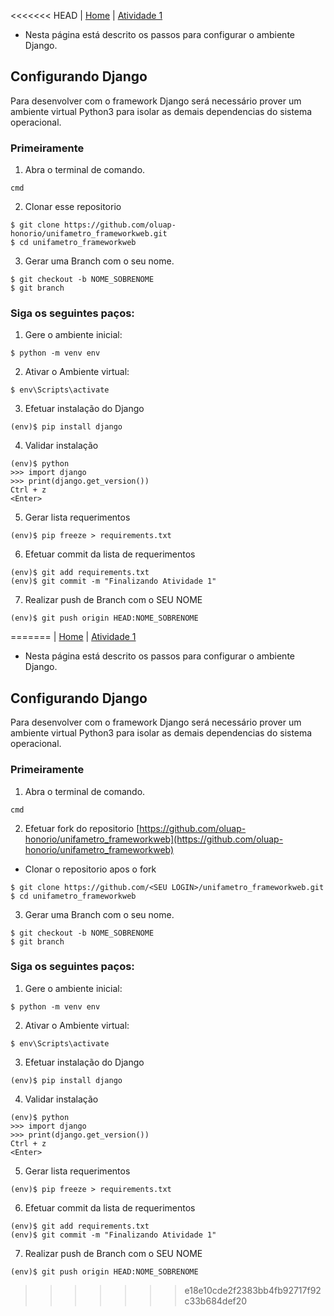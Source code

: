 <<<<<<< HEAD
|  [Home](/README.md)  |  [Atividade 1](/doc/atv1.md)

*  Nesta página está descrito os passos para configurar o ambiente Django.

## Configurando Django
Para desenvolver com o framework Django será necessário prover um ambiente virtual Python3 para isolar as demais dependencias do sistema operacional.

### Primeiramente
1. Abra o terminal de comando.
```
cmd
```
2. Clonar esse repositorio
```
$ git clone https://github.com/oluap-honorio/unifametro_frameworkweb.git
$ cd unifametro_frameworkweb
```
3. Gerar uma Branch com o seu nome.
```
$ git checkout -b NOME_SOBRENOME
$ git branch
```

### Siga os seguintes paços:
1. Gere o ambiente inicial:
```
$ python -m venv env
```
2. Ativar o Ambiente virtual:
```
$ env\Scripts\activate
```
3. Efetuar instalação do Django
```
(env)$ pip install django
```
4. Validar instalação
```
(env)$ python
>>> import django
>>> print(django.get_version())
Ctrl + z
<Enter>
```
5. Gerar lista requerimentos
```
(env)$ pip freeze > requirements.txt
```
6. Efetuar commit da lista de requerimentos
```
(env)$ git add requirements.txt
(env)$ git commit -m "Finalizando Atividade 1"
```
7. Realizar push de Branch com o SEU NOME
```
(env)$ git push origin HEAD:NOME_SOBRENOME
```
=======
|  [Home](/README.md)  |  [Atividade 1](/doc/atv1.md)

*  Nesta página está descrito os passos para configurar o ambiente Django.

## Configurando Django
Para desenvolver com o framework Django será necessário prover um ambiente virtual Python3 para isolar as demais dependencias do sistema operacional.

### Primeiramente
1. Abra o terminal de comando.
```
cmd
```
2. Efetuar fork do repositorio [https://github.com/oluap-honorio/unifametro_frameworkweb](https://github.com/oluap-honorio/unifametro_frameworkweb)
- Clonar o repositorio apos o fork
```
$ git clone https://github.com/<SEU LOGIN>/unifametro_frameworkweb.git
$ cd unifametro_frameworkweb
```
3. Gerar uma Branch com o seu nome.
```
$ git checkout -b NOME_SOBRENOME
$ git branch
```

### Siga os seguintes paços:
1. Gere o ambiente inicial:
```
$ python -m venv env
```
2. Ativar o Ambiente virtual:
```
$ env\Scripts\activate
```
3. Efetuar instalação do Django
```
(env)$ pip install django
```
4. Validar instalação
```
(env)$ python
>>> import django
>>> print(django.get_version())
Ctrl + z
<Enter>
```
5. Gerar lista requerimentos
```
(env)$ pip freeze > requirements.txt
```
6. Efetuar commit da lista de requerimentos
```
(env)$ git add requirements.txt
(env)$ git commit -m "Finalizando Atividade 1"
```
7. Realizar push de Branch com o SEU NOME
```
(env)$ git push origin HEAD:NOME_SOBRENOME
```
>>>>>>> e18e10cde2f2383bb4fb92717f92c33b684def20
